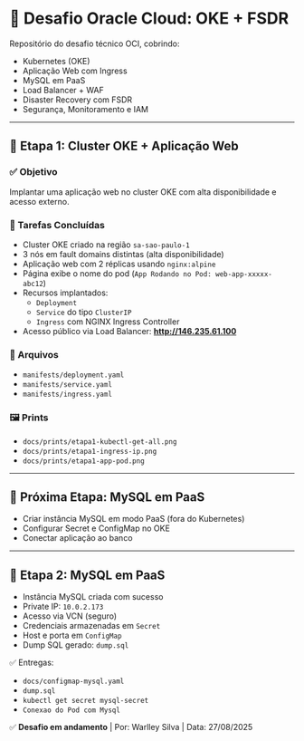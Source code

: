 # 🚀 Desafio Oracle Cloud: OKE + FSDR

Repositório do desafio técnico OCI, cobrindo:
- Kubernetes (OKE)
- Aplicação Web com Ingress
- MySQL em PaaS
- Load Balancer + WAF
- Disaster Recovery com FSDR
- Segurança, Monitoramento e IAM

---

## 📌 Etapa 1: Cluster OKE + Aplicação Web

### ✅ Objetivo
Implantar uma aplicação web no cluster OKE com alta disponibilidade e acesso externo.

### 🔧 Tarefas Concluídas
- Cluster OKE criado na região `sa-sao-paulo-1`
- 3 nós em fault domains distintas (alta disponibilidade)
- Aplicação web com 2 réplicas usando `nginx:alpine`
- Página exibe o nome do pod (`App Rodando no Pod: web-app-xxxxx-abc12`)
- Recursos implantados:
  - `Deployment`
  - `Service` do tipo `ClusterIP`
  - `Ingress` com NGINX Ingress Controller
- Acesso público via Load Balancer: **http://146.235.61.100**

### 📁 Arquivos
- `manifests/deployment.yaml`
- `manifests/service.yaml`
- `manifests/ingress.yaml`

### 🖼️ Prints
- `docs/prints/etapa1-kubectl-get-all.png`
- `docs/prints/etapa1-ingress-ip.png`
- `docs/prints/etapa1-app-pod.png`

---

## 🐧 Próxima Etapa: MySQL em PaaS
- Criar instância MySQL em modo PaaS (fora do Kubernetes)
- Configurar Secret e ConfigMap no OKE
- Conectar aplicação ao banco

---

## 🐧 Etapa 2: MySQL em PaaS

- Instância MySQL criada com sucesso
- Private IP: `10.0.2.173`
- Acesso via VCN (seguro)
- Credenciais armazenadas em `Secret`
- Host e porta em `ConfigMap`
- Dump SQL gerado: `dump.sql`

✅ Entregas:
- `docs/configmap-mysql.yaml`
- `dump.sql`
- `kubectl get secret mysql-secret`
- `Conexao do Pod com Mysql`

✅ **Desafio em andamento** | Por: Warlley Silva | Data: 27/08/2025
